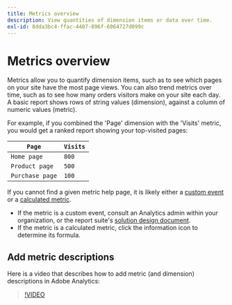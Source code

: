 ```yaml
---
title: Metrics overview
description: View quantities of dimension items or data over time.
exl-id: 8dda3bc4-ffac-4407-896f-6064727d099c
---
```

# Metrics overview

Metrics allow you to quantify dimension items, such as to see which pages on your site have the most page views. You can also trend metrics over time, such as to see how many orders visitors make on your site each day. A basic report shows rows of string values (dimension), against a column of numeric values (metric).

For example, if you combined the 'Page' dimension with the 'Visits' metric, you would get a ranked report showing your top-visited pages:

| `Page` | `Visits` |
| --- | --- |
| `Home page` | `800` |
| `Product page` | `500` |
| `Purchase page` | `100` |

If you cannot find a given metric help page, it is likely either a [custom event](custom-events.md) or a [calculated metric](../c-calcmetrics/cm-overview.md).

* If the metric is a custom event, consult an Analytics admin within your organization, or the report suite's [solution design document](/help/implement/prepare/solution-design.md).
* If the metric is a calculated metric, click the information icon to determine its formula.

## Add metric descriptions

Here is a video that describes how to add metric (and dimension) descriptions in Adobe Analytics:

>[!VIDEO](https://video.tv.adobe.com/v/25453/?quality=12)
